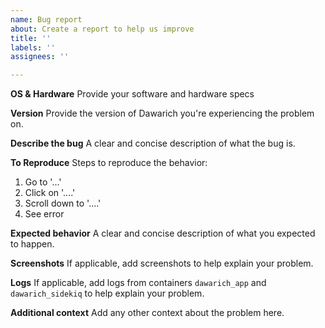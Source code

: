 ```yaml
---
name: Bug report
about: Create a report to help us improve
title: ''
labels: ''
assignees: ''

---
```


**OS & Hardware**
Provide your software and hardware specs

**Version**
Provide the version of Dawarich you're experiencing the problem on.

**Describe the bug**
A clear and concise description of what the bug is.

**To Reproduce**
Steps to reproduce the behavior:
1. Go to '...'
2. Click on '....'
3. Scroll down to '....'
4. See error

**Expected behavior**
A clear and concise description of what you expected to happen.

**Screenshots**
If applicable, add screenshots to help explain your problem.

**Logs**
If applicable, add logs from containers `dawarich_app` and `dawarich_sidekiq` to help explain your problem.

**Additional context**
Add any other context about the problem here.
